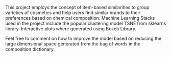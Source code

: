 This project employs the concept of item-based similarities to group varieties of cosmetics and help users find similar brands to their preferences based on chemical composition.
Machine Learning Stacks used in the project include the popular clustering model TSNE from sklearns library. Interactive plots where generated using Bokeh Library.

Feel free to comment on how to improve the model based on reducing the large dimensional space generated from the bag of words in the composition dictionary.
